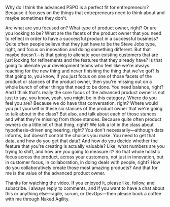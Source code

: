 Why do I think the advanced PSPO is a perfect fit for entrepreneurs? Because it focuses on the things that entrepreneurs need to think about and maybe sometimes they don't.

Are what are you focused on? What type of product owner, right? Or are you looking to be? What are the facets of the product owner that you need to reflect in order to have a successful product in a successful business? Quite often people believe that they just have to be the Steve Jobs type, right, and focus on innovation and doing something different. But that maybe doesn't—is that going to alienate your existing customers that are just looking for refinements and the features that they already have? Is that going to alienate your development teams who feel like we're always reaching for the new thing and never finishing the thing that we've got? Is that going to, you know, if you just focus on one of those facets of the product or stances of the product owner, then you're missing out on a whole bunch of other things that need to be done. You need balance, right? And I think that's really the core focus of the advanced product owner is not just to say, you know, yeah, you might be in this category. Where do you feel you are? Because we do have that conversation, right? Where would you put yourself in these six stances of the product owner that we're going to talk about in the class? But also, and talk about each of those stances and what they're missing from those stances. Because quite often product owners do a little bit of that thing, right? We talk a lot in the class about hypothesis-driven engineering, right? You don't necessarily—although data informs, but doesn't control the choices you make. You need to get that data, and how do you get that data? And how do you decide whether the feature that you're creating is actually valuable? Like, what numbers are you trying to shift, and how are you going to measure it? So that whole holistic focus across the product, across your customers, not just in innovation, but in customer focus, in collaboration, in doing deals with people, right? How do you collaboratively create those most amazing products? And that for me is the value of the advanced product owner.

Thanks for watching the video. If you enjoyed it, please like, follow, and subscribe. I always reply to comments, and if you want to have a chat about this or anything else—agile, scrum, or DevOps—then please book a coffee with me through Naked Agility.